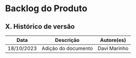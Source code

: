 # Backlog do Produto

## X. Histórico de versão

|**Data**|**Descrição**|**Autore(es)**|
|--------|-------------|--------------|
| 18/10/2023 | Adição do documento | Davi Marinho |